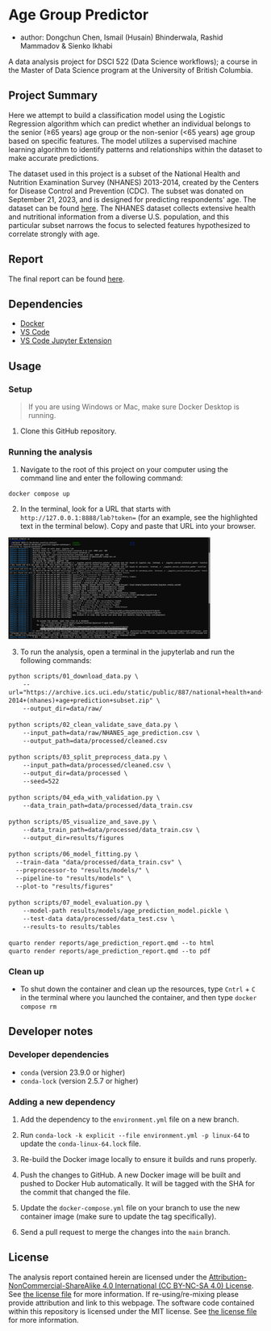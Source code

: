 # Age Group Predictor

  - author: Dongchun Chen, Ismail (Husain) Bhinderwala, Rashid Mammadov & Sienko Ikhabi

A data analysis project for DSCI 522 (Data Science workflows); a
course in the Master of Data Science program at the University of
British Columbia.

## Project Summary

Here we attempt to build a classification model using the Logistic Regression
algorithm which can predict whether an individual belongs to the senior (≥65 years) age group or 
the non-senior (<65 years) age group based on specific features. The model utilizes a supervised machine 
learning algorithm to identify patterns and relationships within the dataset to make accurate predictions.

The dataset used in this project is a subset of the National Health and Nutrition Examination Survey (NHANES) 2013-2014, 
created by the Centers for Disease Control and Prevention (CDC). The subset was donated on September 21, 2023, 
and is designed for predicting respondents' age. The dataset can be found 
[here](https://archive.ics.uci.edu/dataset/887/national+health+and+nutrition+health+survey+2013-2014+(nhanes)+age+prediction+subset).
The NHANES dataset collects extensive health and nutritional information from a diverse U.S. population, and this 
particular subset narrows the focus to selected features hypothesized to correlate strongly with age.

## Report
The final report can be found [here](https://ubc-mds.github.io/DSCI522-2425-group31_age-group-prediction/reports/age_prediction_report.html).

## Dependencies

- [Docker](https://www.docker.com/) 
- [VS Code](https://code.visualstudio.com/download)
- [VS Code Jupyter Extension](https://marketplace.visualstudio.com/items?itemName=ms-toolsai.jupyter)

## Usage

### Setup

> If you are using Windows or Mac, make sure Docker Desktop is running.

1. Clone this GitHub repository.

### Running the analysis

1. Navigate to the root of this project on your computer using the
   command line and enter the following command:

``` 
docker compose up
```

2. In the terminal, look for a URL that starts with 
`http://127.0.0.1:8888/lab?token=` 
(for an example, see the highlighted text in the terminal below). 
Copy and paste that URL into your browser.

<img src="img/jupyter-container-web-app-launch-url.png" width=400>

3. To run the analysis,
open a terminal in the jupyterlab and run the following commands:

```
python scripts/01_download_data.py \
    --url="https://archive.ics.uci.edu/static/public/887/national+health+and+nutrition+health+survey+2013-2014+(nhanes)+age+prediction+subset.zip" \
    --output_dir=data/raw/

python scripts/02_clean_validate_save_data.py \
    --input_path=data/raw/NHANES_age_prediction.csv \
    --output_path=data/processed/cleaned.csv

python scripts/03_split_preprocess_data.py \
    --input_path=data/processed/cleaned.csv \
    --output_dir=data/processed \
    --seed=522

python scripts/04_eda_with_validation.py \
    --data_train_path=data/processed/data_train.csv 

python scripts/05_visualize_and_save.py \
    --data_train_path=data/processed/data_train.csv \
    --output_dir=results/figures

python scripts/06_model_fitting.py \
  --train-data "data/processed/data_train.csv" \
  --preprocessor-to "results/models/" \
  --pipeline-to "results/models" \
  --plot-to "results/figures"

python scripts/07_model_evaluation.py \
    --model-path results/models/age_prediction_model.pickle \
    --test-data data/processed/data_test.csv \
    --results-to results/tables

quarto render reports/age_prediction_report.qmd --to html
quarto render reports/age_prediction_report.qmd --to pdf
```

### Clean up

- To shut down the container and clean up the resources, 
type `Cntrl` + `C` in the terminal
where you launched the container, and then type `docker compose rm`

## Developer notes

### Developer dependencies
- `conda` (version 23.9.0 or higher)
- `conda-lock` (version 2.5.7 or higher)

### Adding a new dependency

1. Add the dependency to the `environment.yml` file on a new branch.

2. Run `conda-lock -k explicit --file environment.yml -p linux-64` to update the `conda-linux-64.lock` file.

2. Re-build the Docker image locally to ensure it builds and runs properly.

3. Push the changes to GitHub. A new Docker
   image will be built and pushed to Docker Hub automatically.
   It will be tagged with the SHA for the commit that changed the file.

4. Update the `docker-compose.yml` file on your branch to use the new
   container image (make sure to update the tag specifically).

5. Send a pull request to merge the changes into the `main` branch. 

## License

The analysis report contained herein are licensed under the
[Attribution-NonCommercial-ShareAlike 4.0 International (CC BY-NC-SA 4.0) License](https://creativecommons.org/licenses/by-nc-sa/4.0/).
See [the license file](LICENSE.md) for more information. If
re-using/re-mixing please provide attribution and link to this webpage.
The software code contained within this repository is licensed under the
MIT license. See [the license file](LICENSE.md) for more information.
